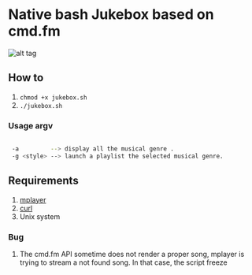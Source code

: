 # Native bash Jukebox based on cmd.fm

![alt tag](https://raw.github.com/llaine/cmdfm/master/images/img.png)

## How to 

1. `chmod +x jukebox.sh`
2. `./jukebox.sh`


### Usage argv
```bash

 -a         --> display all the musical genre .
 -g <style> --> launch a playlist the selected musical genre.

```


## Requirements

1. [mplayer](http://doc.ubuntu-fr.org/mplayer)
2. [curl](http://curl.haxx.se/)
3. Unix system

### Bug 

1. The cmd.fm API sometime does not render a proper song, mplayer is trying to stream a not found song. In that case, the script freeze